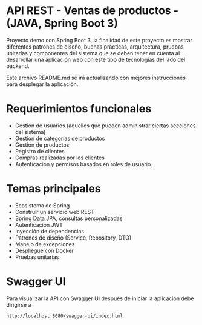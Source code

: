 # API REST - Ventas de productos - (JAVA, Spring Boot 3)

Proyecto demo con Spring Boot 3, la finalidad de este proyecto es mostrar diferentes patrones de diseño, 
buenas prácticas, arquitectura, pruebas unitarias y componentes del sistema que se deben tener en cuenta 
al desarrollar una aplicación web con este tipo de tecnologías del lado del backend.

Este archivo README.md se irá actualizando con mejores instrucciones para desplegar la aplicación.

# Requerimientos funcionales

- Gestión de usuarios (aquellos que pueden administrar ciertas secciones del sistema)
- Gestión de categorías de productos
- Gestión de productos
- Registro de clientes
- Compras realizadas por los clientes
- Autenticación y permisos basados en roles de usuario.

# Temas principales

- Ecosistema de Spring
- Construir un servicio web REST
- Spring Data JPA, consultas personalizadas
- Autenticación JWT
- Inyección de dependencias
- Patrones de diseño (Service, Repository, DTO)
- Manejo de excepciones
- Despliegue con Docker
- Pruebas unitarias

# Swagger UI
Para visualizar la API con Swagger UI después de iniciar la aplicación debe dirigirse a
```
http://localhost:8080/swagger-ui/index.html
```